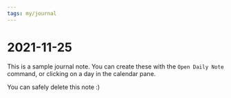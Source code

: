 ```yaml
---
tags: my/journal
---
```


# 2021-11-25

This is a sample journal note. You can create these with the `Open Daily Note` command, or clicking on a day in the calendar pane.

You can safely delete this note :)